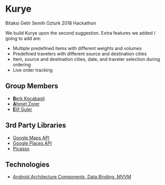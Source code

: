 # Kurye
Bitaksi Getir Semih Ozturk 2018 Hackathon

We build Kurye upon the second suggestion. Extra features we added / going to add are:
- Multiple predefined items with different weights and volumes
- Predefined travelers with different source and destination cities
- Item, source and destination cities, date, and traveler selection during ordering
- Live order tracking

## Group Members
- [**B**erk Kocabagli](https://github.com/berk94)
- [**A**hmet Zorer](https://github.com/ahmetcj4)
- [**E**lif Guler](https://github.com/elifguler96)

## 3rd Party Libraries
- [Google Maps API](https://developers.google.com/maps/documentation/android-api/)
- [Google Places API](https://developers.google.com/places/)
- [Picasso](http://square.github.io/picasso/)

## Technologies
- [Android Architecture Components, Data Binding, MVVM](https://developer.android.com/topic/libraries/architecture/index.html)
